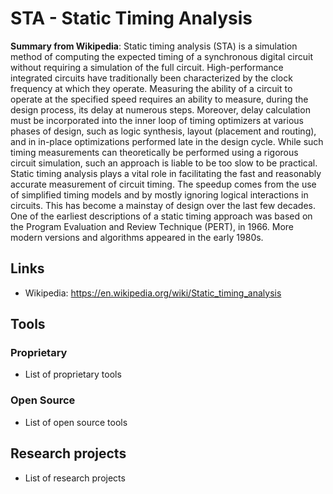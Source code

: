 # STA - Static Timing Analysis
**Summary from Wikipedia**: 
Static timing analysis (STA) is a simulation method of computing the expected timing of a synchronous digital circuit without requiring a simulation of the full circuit.
High-performance integrated circuits have traditionally been characterized by the clock frequency at which they operate. Measuring the ability of a circuit to operate at the specified speed requires an ability to measure, during the design process, its delay at numerous steps. Moreover, delay calculation must be incorporated into the inner loop of timing optimizers at various phases of design, such as logic synthesis, layout (placement and routing), and in in-place optimizations performed late in the design cycle. While such timing measurements can theoretically be performed using a rigorous circuit simulation, such an approach is liable to be too slow to be practical. Static timing analysis plays a vital role in facilitating the fast and reasonably accurate measurement of circuit timing. The speedup comes from the use of simplified timing models and by mostly ignoring logical interactions in circuits. This has become a mainstay of design over the last few decades.
One of the earliest descriptions of a static timing approach was based on the Program Evaluation and Review Technique (PERT), in 1966.  More modern versions and algorithms appeared in the early 1980s.

## Links
- Wikipedia: https://en.wikipedia.org/wiki/Static_timing_analysis

## Tools

### Proprietary
- List of proprietary tools

### Open Source
- List of open source tools

## Research projects
- List of research projects
